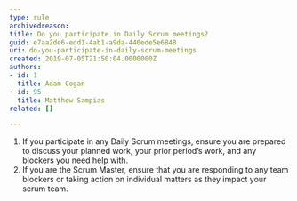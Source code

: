 ```yaml
---
type: rule
archivedreason: 
title: Do you participate in Daily Scrum meetings?
guid: e7aa2de6-edd1-4ab1-a9da-440ede5e6848
uri: do-you-participate-in-daily-scrum-meetings
created: 2019-07-05T21:50:04.0000000Z
authors:
- id: 1
  title: Adam Cogan
- id: 95
  title: Matthew Sampias
related: []

---
```



<ol><li>If you participate in any Daily Scrum meetings, ensure you are prepared to discuss your planned work, your prior period’s work, and any blockers you need help with.&#160;</li><li>If you are the Scrum Master, ensure that you are responding to any team blockers or taking action on individual matters as they impact your scrum team.​<br></li></ol><br>
<br><excerpt class='endintro'></excerpt><br>




